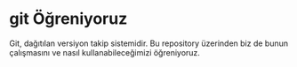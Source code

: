 # git Öğreniyoruz

Git, dağıtılan versiyon takip sistemidir. Bu repository üzerinden biz de bunun çalışmasını ve nasıl kullanabileceğimizi öğreniyoruz.
